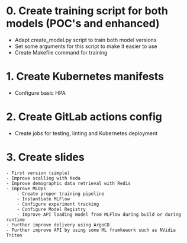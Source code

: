 # 0. Create training script for both models (POC's and enhanced)
- Adapt create_model.py script to train both model versions
- Set some arguments for this script to make it easier to use
- Create Makefile command for training

# 1. Create Kubernetes manifests
- Configure basic HPA

# 2. Create GitLab actions config
- Create jobs for testing, linting and Kubernetes deployment

# 3. Create slides
    - First version (simple)
    - Improve scalling with Keda
    - Improve demographic data retrieval with Redis
    - Improve MLOps 
        - Create proper training pipeline
        - Instantiate MLFlow
        - Configure experiment tracking
        - Configure Model Registry
        - Improve API loading model from MLFlow during build or during runtime
    - Further improve delivery using ArgoCD
    - Further improve API by using some ML framkework such as NVidia Triton